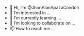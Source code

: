 - 👋 Hi, I’m @JhonAlanApazaCondori
- 👀 I’m interested in ...
- 🌱 I’m currently learning ...
- 💞️ I’m looking to collaborate on ...
- 📫 How to reach me ...

<!---
JhonAlanApazaCondori/JhonAlanApazaCondori is a ✨ special ✨ repository because its `README.md` (this file) appears on your GitHub profile.
You can click the Preview link to take a look at your changes.
--->
